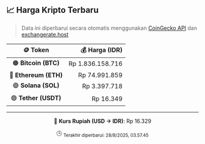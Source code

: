

<!-- HARGA_KRIPTO -->
## 📈 Harga Kripto Terbaru

> Data ini diperbarui secara otomatis menggunakan [CoinGecko API](https://www.coingecko.com/) dan [exchangerate.host](https://exchangerate.host/)

<div align="center">

| 🪙 Token | 💰 Harga (IDR) |
|:------:|---------------:|
| 🟠 **Bitcoin (BTC)**   | Rp 1.836.158.716 |
| 🔵 **Ethereum (ETH)**  | Rp 74.991.859 |
| 🟣 **Solana (SOL)**    | Rp 3.397.718 |
| 🟢 **Tether (USDT)**   | Rp 16.349 |

---

💱 **Kurs Rupiah (USD → IDR)**: Rp 16.329

🕒 <sub>Terakhir diperbarui: 28/8/2025, 03.57.45</sub>

</div>
<!-- /HARGA_KRIPTO -->